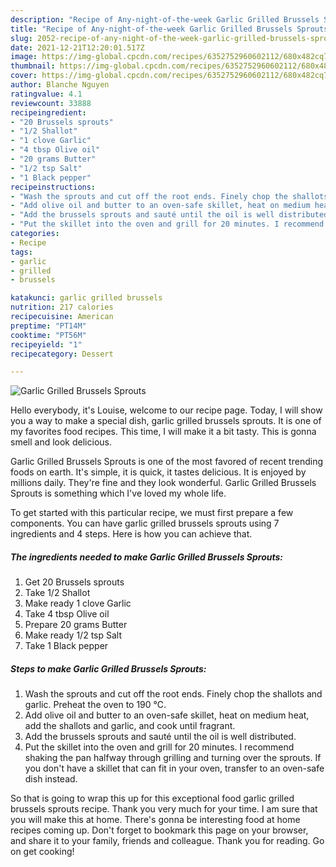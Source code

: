 ```yaml
---
description: "Recipe of Any-night-of-the-week Garlic Grilled Brussels Sprouts"
title: "Recipe of Any-night-of-the-week Garlic Grilled Brussels Sprouts"
slug: 2052-recipe-of-any-night-of-the-week-garlic-grilled-brussels-sprouts
date: 2021-12-21T12:20:01.517Z
image: https://img-global.cpcdn.com/recipes/6352752960602112/680x482cq70/garlic-grilled-brussels-sprouts-recipe-main-photo.jpg
thumbnail: https://img-global.cpcdn.com/recipes/6352752960602112/680x482cq70/garlic-grilled-brussels-sprouts-recipe-main-photo.jpg
cover: https://img-global.cpcdn.com/recipes/6352752960602112/680x482cq70/garlic-grilled-brussels-sprouts-recipe-main-photo.jpg
author: Blanche Nguyen
ratingvalue: 4.1
reviewcount: 33888
recipeingredient:
- "20 Brussels sprouts"
- "1/2 Shallot"
- "1 clove Garlic"
- "4 tbsp Olive oil"
- "20 grams Butter"
- "1/2 tsp Salt"
- "1 Black pepper"
recipeinstructions:
- "Wash the sprouts and cut off the root ends. Finely chop the shallots and garlic. Preheat the oven to 190 ℃."
- "Add olive oil and butter to an oven-safe skillet, heat on medium heat, add the shallots and garlic, and cook until fragrant."
- "Add the brussels sprouts and sauté‎ until the oil is well distributed."
- "Put the skillet into the oven and grill for 20 minutes. I recommend shaking the pan halfway through grilling and turning over the sprouts.  If you don't have a skillet that can fit in your oven, transfer to an oven-safe dish instead."
categories:
- Recipe
tags:
- garlic
- grilled
- brussels

katakunci: garlic grilled brussels 
nutrition: 217 calories
recipecuisine: American
preptime: "PT14M"
cooktime: "PT56M"
recipeyield: "1"
recipecategory: Dessert

---
```



![Garlic Grilled Brussels Sprouts](https://img-global.cpcdn.com/recipes/6352752960602112/680x482cq70/garlic-grilled-brussels-sprouts-recipe-main-photo.jpg)

Hello everybody, it's Louise, welcome to our recipe page. Today, I will show you a way to make a special dish, garlic grilled brussels sprouts. It is one of my favorites food recipes. This time, I will make it a bit tasty. This is gonna smell and look delicious.



Garlic Grilled Brussels Sprouts is one of the most favored of recent trending foods on earth. It's simple, it is quick, it tastes delicious. It is enjoyed by millions daily. They're fine and they look wonderful. Garlic Grilled Brussels Sprouts is something which I've loved my whole life.


To get started with this particular recipe, we must first prepare a few components. You can have garlic grilled brussels sprouts using 7 ingredients and 4 steps. Here is how you can achieve that.

<!--inarticleads1-->

##### The ingredients needed to make Garlic Grilled Brussels Sprouts:

1. Get 20 Brussels sprouts
1. Take 1/2 Shallot
1. Make ready 1 clove Garlic
1. Take 4 tbsp Olive oil
1. Prepare 20 grams Butter
1. Make ready 1/2 tsp Salt
1. Take 1 Black pepper




<!--inarticleads2-->

##### Steps to make Garlic Grilled Brussels Sprouts:

1. Wash the sprouts and cut off the root ends. Finely chop the shallots and garlic. Preheat the oven to 190 ℃.
1. Add olive oil and butter to an oven-safe skillet, heat on medium heat, add the shallots and garlic, and cook until fragrant.
1. Add the brussels sprouts and sauté‎ until the oil is well distributed.
1. Put the skillet into the oven and grill for 20 minutes. I recommend shaking the pan halfway through grilling and turning over the sprouts.  If you don't have a skillet that can fit in your oven, transfer to an oven-safe dish instead.




So that is going to wrap this up for this exceptional food garlic grilled brussels sprouts recipe. Thank you very much for your time. I am sure that you will make this at home. There's gonna be interesting food at home recipes coming up. Don't forget to bookmark this page on your browser, and share it to your family, friends and colleague. Thank you for reading. Go on get cooking!
